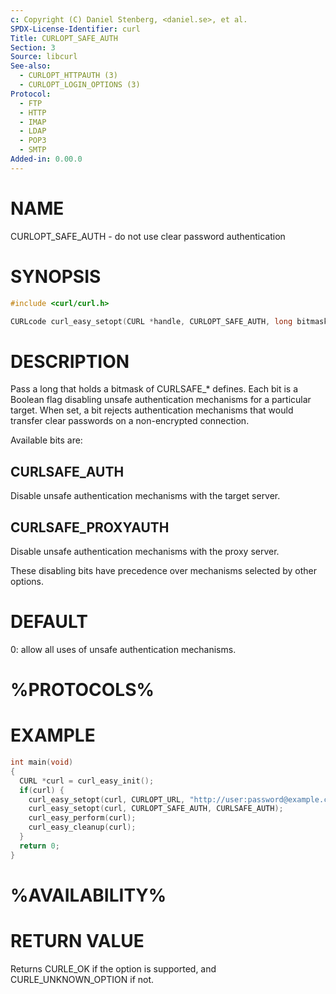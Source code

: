 ```yaml
---
c: Copyright (C) Daniel Stenberg, <daniel.se>, et al.
SPDX-License-Identifier: curl
Title: CURLOPT_SAFE_AUTH
Section: 3
Source: libcurl
See-also:
  - CURLOPT_HTTPAUTH (3)
  - CURLOPT_LOGIN_OPTIONS (3)
Protocol:
  - FTP
  - HTTP
  - IMAP
  - LDAP
  - POP3
  - SMTP
Added-in: 0.00.0
---
```


# NAME

CURLOPT_SAFE_AUTH - do not use clear password authentication

# SYNOPSIS

~~~c
#include <curl/curl.h>

CURLcode curl_easy_setopt(CURL *handle, CURLOPT_SAFE_AUTH, long bitmask);
~~~

# DESCRIPTION

Pass a long that holds a bitmask of CURLSAFE_* defines. Each bit is a Boolean
flag disabling unsafe authentication mechanisms for a particular target.
When set, a bit rejects authentication mechanisms that would
transfer clear passwords on a non-encrypted connection.

Available bits are:

## CURLSAFE_AUTH

Disable unsafe authentication mechanisms with the target server.

## CURLSAFE_PROXYAUTH

Disable unsafe authentication mechanisms with the proxy server.

These disabling bits have precedence over mechanisms selected by other options.

# DEFAULT

0: allow all uses of unsafe authentication mechanisms.

# %PROTOCOLS%

# EXAMPLE

~~~c
int main(void)
{
  CURL *curl = curl_easy_init();
  if(curl) {
    curl_easy_setopt(curl, CURLOPT_URL, "http://user:password@example.com/");
    curl_easy_setopt(curl, CURLOPT_SAFE_AUTH, CURLSAFE_AUTH);
    curl_easy_perform(curl);
    curl_easy_cleanup(curl);
  }
  return 0;
}
~~~

# %AVAILABILITY%

# RETURN VALUE

Returns CURLE_OK if the option is supported, and CURLE_UNKNOWN_OPTION if not.
